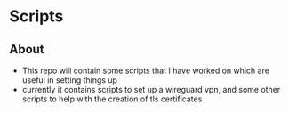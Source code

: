 # Scripts

## About

- This repo will contain some scripts that I have worked on which are useful in setting things up
- currently it contains scripts to set up a wireguard vpn, and some other scripts to help with the creation of tls certificates
